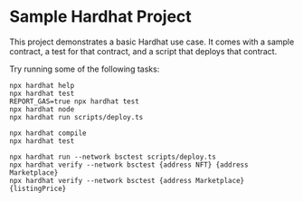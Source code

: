 # Sample Hardhat Project

This project demonstrates a basic Hardhat use case. It comes with a sample contract, a test for that contract, and a script that deploys that contract.

Try running some of the following tasks:

```shell
npx hardhat help
npx hardhat test
REPORT_GAS=true npx hardhat test
npx hardhat node
npx hardhat run scripts/deploy.ts

npx hardhat compile
npx hardhat test

npx hardhat run --network bsctest scripts/deploy.ts
npx hardhat verify --network bsctest {address NFT} {address Marketplace}
npx hardhat verify --network bsctest {address Marketplace} {listingPrice}
```
